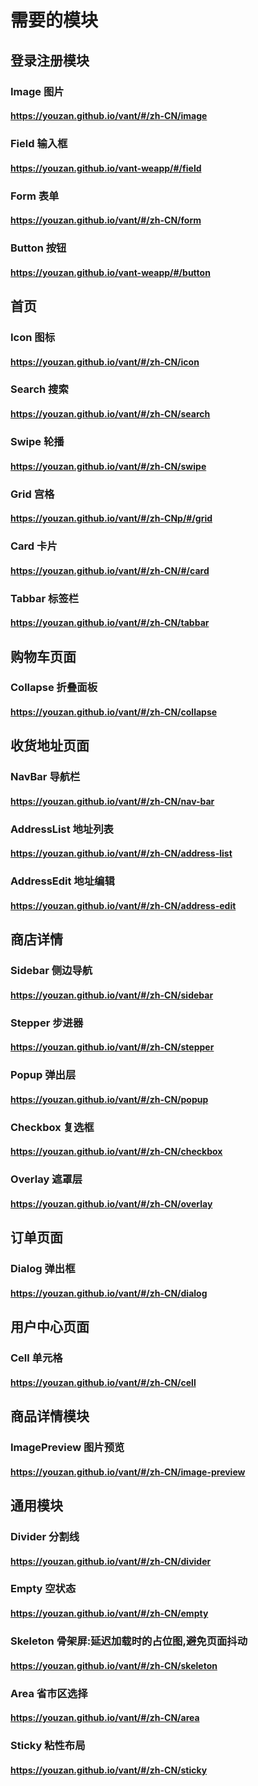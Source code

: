# 需要的模块

## 登录注册模块

### Image 图片

#### https://youzan.github.io/vant/#/zh-CN/image

### Field 输入框

#### https://youzan.github.io/vant-weapp/#/field

### Form 表单

#### https://youzan.github.io/vant/#/zh-CN/form

### Button 按钮

#### https://youzan.github.io/vant-weapp/#/button

## 首页

### Icon 图标

#### https://youzan.github.io/vant/#/zh-CN/icon

### Search 搜索

#### https://youzan.github.io/vant/#/zh-CN/search

### Swipe 轮播

#### https://youzan.github.io/vant/#/zh-CN/swipe

### Grid 宫格

#### https://youzan.github.io/vant/#/zh-CNp/#/grid

### Card 卡片

#### https://youzan.github.io/vant/#/zh-CN/#/card

### Tabbar 标签栏

#### https://youzan.github.io/vant/#/zh-CN/tabbar

## 购物车页面

### Collapse 折叠面板

#### https://youzan.github.io/vant/#/zh-CN/collapse

## 收货地址页面

### NavBar 导航栏

#### https://youzan.github.io/vant/#/zh-CN/nav-bar

### AddressList 地址列表

#### https://youzan.github.io/vant/#/zh-CN/address-list

### AddressEdit 地址编辑

#### https://youzan.github.io/vant/#/zh-CN/address-edit

## 商店详情

### Sidebar 侧边导航

#### https://youzan.github.io/vant/#/zh-CN/sidebar

### Stepper 步进器

#### https://youzan.github.io/vant/#/zh-CN/stepper

### Popup 弹出层

#### https://youzan.github.io/vant/#/zh-CN/popup

### Checkbox 复选框

#### https://youzan.github.io/vant/#/zh-CN/checkbox

### Overlay 遮罩层

#### https://youzan.github.io/vant/#/zh-CN/overlay

## 订单页面

### Dialog 弹出框

#### https://youzan.github.io/vant/#/zh-CN/dialog

## 用户中心页面

### Cell 单元格

#### https://youzan.github.io/vant/#/zh-CN/cell

## 商品详情模块

### ImagePreview 图片预览

#### https://youzan.github.io/vant/#/zh-CN/image-preview

## 通用模块

### Divider 分割线

#### https://youzan.github.io/vant/#/zh-CN/divider

### Empty 空状态

#### https://youzan.github.io/vant/#/zh-CN/empty
### Skeleton 骨架屏:延迟加载时的占位图,避免页面抖动
#### https://youzan.github.io/vant/#/zh-CN/skeleton
### Area 省市区选择
#### https://youzan.github.io/vant/#/zh-CN/area
### Sticky 粘性布局
#### https://youzan.github.io/vant/#/zh-CN/sticky